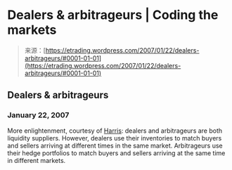 <!--yml
category: 未分类
date: 2024-05-12 19:48:32
-->

# Dealers & arbitrageurs | Coding the markets

> 来源：[https://etrading.wordpress.com/2007/01/22/dealers-arbitrageurs/#0001-01-01](https://etrading.wordpress.com/2007/01/22/dealers-arbitrageurs/#0001-01-01)

## Dealers & arbitrageurs

### January 22, 2007

More enlightenment, courtesy of [Harris](http://www.tradingandexchanges.com): dealers and arbitrageurs are both liquidity suppliers. However, dealers use their inventories to match buyers and sellers arriving at different times in the same market. Arbitrageurs use their hedge portfolios to match buyers and sellers arriving at the same time in different markets.
